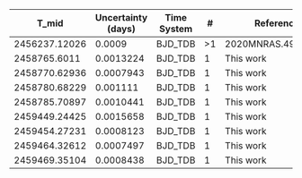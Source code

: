|T_mid        |Uncertainty (days)|Time System|#  |Reference                             |
|-------------|------------------|-----------|---|--------------------------------------|
|2456237.12026|0.0009            |BJD_TDB    |>1 |2020MNRAS.499..428S                   |
|2458765.6011 |0.0013224         |BJD_TDB    |1  |This work                             |
|2458770.62936|0.0007943         |BJD_TDB    |1  |This work                             |
|2458780.68229|0.001111          |BJD_TDB    |1  |This work                             |
|2458785.70897|0.0010441         |BJD_TDB    |1  |This work                             |
|2459449.24425|0.0015658         |BJD_TDB    |1  |This work                             |
|2459454.27231|0.0008123         |BJD_TDB    |1  |This work                             |
|2459464.32612|0.0007497         |BJD_TDB    |1  |This work                             |
|2459469.35104|0.0008438         |BJD_TDB    |1  |This work                             |
